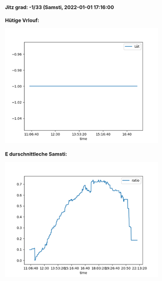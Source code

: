### Jitz grad: -1/33 (Samsti, 2022-01-01 17:16:00

### Hütige Vrlouf:
![Graph](Today.png)

### E durschnittleche Samsti:
![Graph](Samsti.png)